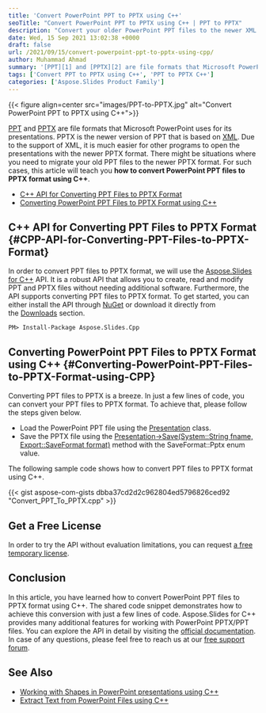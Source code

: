 ```yaml
---
title: 'Convert PowerPoint PPT to PPTX using C++'
seoTitle: "Convert PowerPoint PPT to PPTX using C++ | PPT to PPTX"
description: "Convert your older PowerPoint PPT files to the newer XML based PPTX format using the simple to use Aspose.Slides for C++ API."
date: Wed, 15 Sep 2021 13:02:38 +0000
draft: false
url: /2021/09/15/convert-powerpoint-ppt-to-pptx-using-cpp/
author: Muhammad Ahmad
summary: '[PPT][1] and [PPTX][2] are file formats that Microsoft PowerPoint uses for its presentations. PPTX is the newer version of PPT that is based on [XML][3]. Due to the support of XML, it is much easier for other programs to open the presentations with the newer PPTX format. There might be situations where you need to migrate your old PPT files to the newer PPTX format. For such cases, this article will teach you **how to convert PowerPoint PPT files to PPTX format using C++**.'
tags: ['Convert PPT to PPTX using C++', 'PPT to PPTX C++']
categories: ['Aspose.Slides Product Family']
---
```




{{< figure align=center src="images/PPT-to-PPTX.jpg" alt="Convert PowerPoint PPT to PPTX using C++">}}


[PPT][4] and [PPTX][5] are file formats that Microsoft PowerPoint uses for its presentations. PPTX is the newer version of PPT that is based on [XML][6]. Due to the support of XML, it is much easier for other programs to open the presentations with the newer PPTX format. There might be situations where you need to migrate your old PPT files to the newer PPTX format. For such cases, this article will teach you **how to convert PowerPoint PPT files to PPTX format using C++**.

*   [C++ API for Converting PPT Files to PPTX Format][7]
*   [Converting PowerPoint PPT Files to PPTX Format using C++][8]

## C++ API for Converting PPT Files to PPTX Format {#CPP-API-for-Converting-PPT-Files-to-PPTX-Format}

In order to convert PPT files to PPTX format, we will use the [Aspose.Slides for C++][9] API. It is a robust API that allows you to create, read and modify PPT and PPTX files without needing additional software. Furthermore, the API supports converting PPT files to PPTX format. To get started, you can either install the API through [NuGet][10] or download it directly from the [Downloads][11] section.

```
PM> Install-Package Aspose.Slides.Cpp
```

## Converting PowerPoint PPT Files to PPTX Format using C++ {#Converting-PowerPoint-PPT-Files-to-PPTX-Format-using-CPP}

Converting PPT files to PPTX is a breeze. In just a few lines of code, you can convert your PPT files to PPTX format. To achieve that, please follow the steps given below.

*   Load the PowerPoint PPT file using the [Presentation][12] class.
*   Save the PPTX file using the [Presentation->Save(System::String fname, Export::SaveFormat format)][13] method with the SaveFormat::Pptx enum value.

The following sample code shows how to convert PPT files to PPTX format using C++.

{{< gist aspose-com-gists dbba37cd2d2c962804ed5796826ced92 "Convert_PPT_To_PPTX.cpp" >}}

## Get a Free License

In order to try the API without evaluation limitations, you can request [a free temporary license][14].

## Conclusion

In this article, you have learned how to convert PowerPoint PPT files to PPTX format using C++. The shared code snippet demonstrates how to achieve this conversion with just a few lines of code. Aspose.Slides for C++ provides many additional features for working with PowerPoint PPTX/PPT files. You can explore the API in detail by visiting the [official documentation][15]. In case of any questions, please feel free to reach us at our [free support forum][16].

## See Also

*   [Working with Shapes in PowerPoint presentations using C++][17]
*   [Extract Text from PowerPoint Files using C++][18]




[1]: https://docs.fileformat.com/presentation/ppt/
[2]: https://docs.fileformat.com/presentation/pptx/
[3]: https://docs.fileformat.com/web/xml/
[4]: https://docs.fileformat.com/presentation/ppt/
[5]: https://docs.fileformat.com/presentation/pptx/
[6]: https://docs.fileformat.com/web/xml/
[7]: #CPP-API-for-Converting-PPT-Files-to-PPTX-Format
[8]: #Converting-PowerPoint-PPT-Files-to-PPTX-Format-using-CPP
[9]: https://products.aspose.com/slides/cpp
[10]: https://www.nuget.org/packages/Aspose.Slides.Cpp
[11]: https://downloads.aspose.com/slides/cpp
[12]: https://apireference.aspose.com/slides/cpp/class/aspose.slides.presentation
[13]: https://apireference.aspose.com/slides/cpp/class/aspose.slides.presentation#afcd59ec697bf05c10f78c3869de2ec9e
[14]: https://purchase.aspose.com/temporary-license
[15]: https://docs.aspose.com/slides/cpp/
[16]: https://forum.aspose.com/c/slides/11
[17]: https://blog.aspose.com/2021/04/20/working-with-shapes-in-powerpoint-presentations-using-cpp/
[18]: https://blog.aspose.com/2021/04/10/extract-text-from-powerpoint-files-using-cpp/




